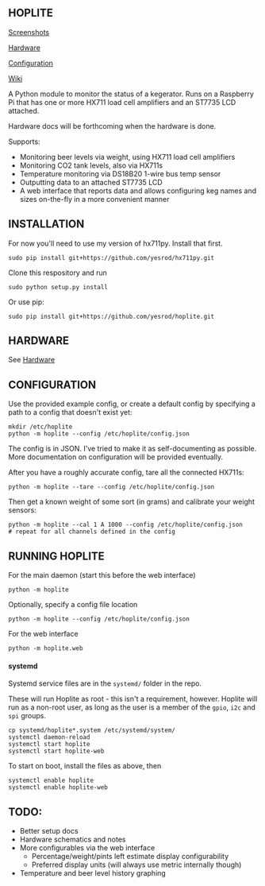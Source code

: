 HOPLITE
-------

[Screenshots](https://github.com/yesrod/hoplite/wiki/Screenshots)

[Hardware](https://github.com/yesrod/hoplite/wiki/Hardware)

[Configuration](https://github.com/yesrod/hoplite/wiki/Configuration)

[Wiki](https://github.com/yesrod/hoplite/wiki)

A Python module to monitor the status of a kegerator.  Runs on a Raspberry Pi
that has one or more HX711 load cell amplifiers and an ST7735 LCD attached.

Hardware docs will be forthcoming when the hardware is done.

Supports:
 * Monitoring beer levels via weight, using HX711 load cell amplifiers
 * Monitoring CO2 tank levels, also via HX711s
 * Temperature monitoring via DS18B20 1-wire bus temp sensor
 * Outputting data to an attached ST7735 LCD
 * A web interface that reports data and allows configuring keg names and 
   sizes on-the-fly in a more convenient manner

INSTALLATION
------------

For now you'll need to use my version of hx711py.  Install that first.

```
sudo pip install git+https://github.com/yesrod/hx711py.git
```

Clone this respository and run
```
sudo python setup.py install
```

Or use pip:
```
sudo pip install git+https://github.com/yesrod/hoplite.git
```

HARDWARE
--------
See [Hardware](https://github.com/yesrod/hoplite/wiki/Hardware)

CONFIGURATION
-------------
Use the provided example config, or create a default config by specifying 
a path to a config that doesn't exist yet:
```
mkdir /etc/hoplite
python -m hoplite --config /etc/hoplite/config.json
```

The config is in JSON.  I've tried to make it as self-documenting as possible.
More documentation on configuration will be provided eventually.

After you have a roughly accurate config, tare all the connected HX711s:
```
python -m hoplite --tare --config /etc/hoplite/config.json
```

Then get a known weight of some sort (in grams) and calibrate your weight 
sensors:
```
python -m hoplite --cal 1 A 1000 --config /etc/hoplite/config.json
# repeat for all channels defined in the config
```

RUNNING HOPLITE
---------------

For the main daemon (start this before the web interface)
```
python -m hoplite
```

Optionally, specify a config file location
```
python -m hoplite --config /etc/hoplite/config.json
```

For the web interface
```
python -m hoplite.web
```
#### systemd
Systemd service files are in the ```systemd/``` folder in the repo.

These will run Hoplite as root - this isn't a requirement, however. Hoplite
will run as a non-root user, as long as the user is a member of the 
```gpio```, ```i2c``` and ```spi``` groups.

```
cp systemd/hoplite*.system /etc/systemd/system/
systemctl daemon-reload
systemctl start hoplite
systemctl start hoplite-web
```

To start on boot, install the files as above, then 
```
systemctl enable hoplite
systemctl enable hoplite-web
```

TODO:
-----
 * Better setup docs
 * Hardware schematics and notes
 * More configurables via the web interface
   * Percentage/weight/pints left estimate display configurability
   * Preferred display units (will always use metric internally though)
 * Temperature and beer level history graphing
